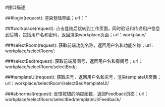 #接口描述

###login(request):
 渲染登陆界面；url：‘’ 

###workplace(request):
 点击登陆后跳转到工作页面，同时验证和传递用户信息到后端，包括用户名和密码，返回渲染workplace页面；url：workplace/ 

###selectRoom(request):
 获取前端功能名称，返回用户名和功能名称；url：workplace/selectRoom/; 

###selectBed(request):
 获取前端房间号，返回用户名和房间号；url：workplace/selectRoom/selectBed/; 

###templateUI(request):
 获取床号，返回用户名和床号，渲染templateUI页面；url：workplace/selectRoom/selectBed/templateUI/ 

###abnormal(request):
 反馈按钮的响应函数，返回Feedback页面；url：      workplace/selectRoom/selectBed/templateUI/Feedback/ 